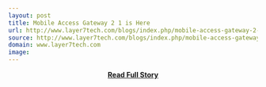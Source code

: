 ```yaml
---
layout: post
title: Mobile Access Gateway 2 1 is Here
url: http://www.layer7tech.com/blogs/index.php/mobile-access-gateway-2-1-is-here/
source: http://www.layer7tech.com/blogs/index.php/mobile-access-gateway-2-1-is-here/
domain: www.layer7tech.com
image: 
---
```


<p></p>
<center><p><a href="http://www.layer7tech.com/blogs/index.php/mobile-access-gateway-2-1-is-here/" style='padding:25px; font-sze:18px; font-weight: bold;'>Read Full Story</a></p></center>
